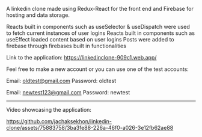 A linkedin clone made using Redux-React for the front end and Firebase for hosting and data storage.

Reacts built in components such as useSelector & useDispatch were used to fetch current instances of user logins
Reacts built in components such as useEffect loaded content based on user logins
Posts were added to firebase through firebases built in functionalities

Link to the application: https://linkedinclone-909c1.web.app/

Feel free to make a new account or you can use one of the test accounts:

Email: oldtest@gmail.com
Password: oldtest

Email: newtest123@gmail.com 
Password: newtest

-------------------------------------------------------------------------------------------------------------------------------------

Video showcasing the application: 

https://github.com/jachaksekhon/linkedin-clone/assets/75883758/3ba3fe88-226a-46f0-a026-3e12fb62ae88
